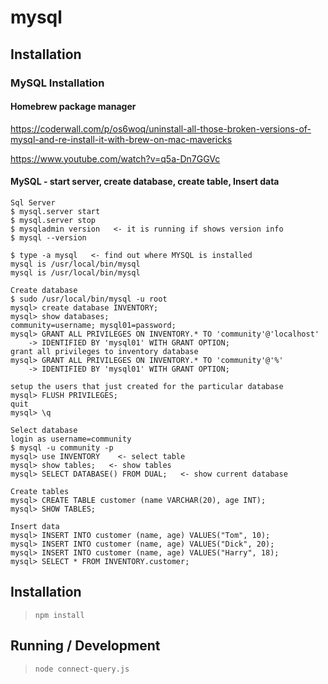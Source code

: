 mysql
=====

## Installation

### MySQL Installation

#### Homebrew package manager 
https://coderwall.com/p/os6woq/uninstall-all-those-broken-versions-of-mysql-and-re-install-it-with-brew-on-mac-mavericks

https://www.youtube.com/watch?v=q5a-Dn7GGVc

#### MySQL - start server, create database, create table, Insert data

```
Sql Server
$ mysql.server start
$ mysql.server stop
$ mysqladmin version   <- it is running if shows version info
$ mysql --version

$ type -a mysql   <- find out where MYSQL is installed
mysql is /usr/local/bin/mysql
mysql is /usr/local/bin/mysql

Create database
$ sudo /usr/local/bin/mysql -u root
mysql> create database INVENTORY;
mysql> show databases;
community=username; mysql01=password;
mysql> GRANT ALL PRIVILEGES ON INVENTORY.* TO 'community'@'localhost'
    -> IDENTIFIED BY 'mysql01' WITH GRANT OPTION;
grant all privileges to inventory database
mysql> GRANT ALL PRIVILEGES ON INVENTORY.* TO 'community'@'%'
    -> IDENTIFIED BY 'mysql01' WITH GRANT OPTION;

setup the users that just created for the particular database
mysql> FLUSH PRIVILEGES;
quit
mysql> \q

Select database
login as username=community
$ mysql -u community -p
mysql> use INVENTORY    <- select table
mysql> show tables;   <- show tables
mysql> SELECT DATABASE() FROM DUAL;   <- show current database

Create tables
mysql> CREATE TABLE customer (name VARCHAR(20), age INT);
mysql> SHOW TABLES;

Insert data
mysql> INSERT INTO customer (name, age) VALUES("Tom", 10);
mysql> INSERT INTO customer (name, age) VALUES("Dick", 20);
mysql> INSERT INTO customer (name, age) VALUES("Harry", 18);
mysql> SELECT * FROM INVENTORY.customer;
```

## Installation

> `npm install`

## Running / Development

> `node connect-query.js`